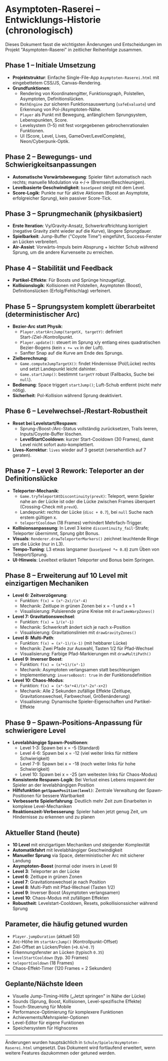 # Asymptoten-Raserei – Entwicklungs-Historie (chronologisch)

Dieses Dokument fasst die wichtigsten Änderungen und Entscheidungen im Projekt "Asymptoten-Raserei" in zeitlicher Reihenfolge zusammen.

## Phase 1 – Initiale Umsetzung
- __Projektstruktur__: Einfache Single-File-App `Asymptoten-Raserei.html` mit eingebettetem CSS/JS, Canvas-Rendering.
- __Grundfunktionen__:
  - Rendering von Koordinatengitter, Funktionsgraph, Polstellen, Asymptoten, Definitionslücken.
  - `MathEngine` zur sicheren Funktionsauswertung (`safeEvaluate`) und Erkennung von Pol-/Asymptoten-Nähe.
  - `Player` als Punkt mit Bewegung, anfänglichem Sprungsystem, Lebenspunkten, Score.
  - Levelsystem (1–5) mit fest vorgegebenen gebrochenrationalen Funktionen.
  - UI (Score, Level, Lives, GameOver/LevelComplete), Neon/Cyberpunk-Optik.

## Phase 2 – Bewegungs- und Schwierigkeitsanpassungen
- __Automatische Vorwärtsbewegung__: Spieler fährt automatisch nach rechts; manuelle Modulation via ←/→ (Bremsen/Beschleunigen).
- __Levelbasierte Geschwindigkeit__: `baseSpeed` steigt mit dem Level.
- __Score-Logik__: Punkte nur für aktive Aktionen (Boost an Asymptote, erfolgreicher Sprung), kein passiver Score-Tick.

## Phase 3 – Sprungmechanik (physikbasiert)
- __Erste Iteration__: Vy/Gravity-Ansatz, Schwerkraftrichtung korrigiert (negative Gravity zieht wieder auf die Kurve), längere Sprungdauer.
- __Spielbarkeit__: Jump-Buffer ("Coyote Time") eingeführt, Success-Fenster an Lücken verbreitert.
- __Air-Assist__: Vorwärts-Impuls beim Absprung + leichter Schub während Sprung, um die andere Kurvenseite zu erreichen.

## Phase 4 – Stabilität und Feedback
- __Partikel-Effekte__: Für Boosts und Sprünge hinzugefügt.
- __Kollisionslogik__: Kollisionen mit Polstellen, Asymptoten (Boost), Definitionslücken (Erfolg/Fehlschlag) verfeinert.

## Phase 5 – Sprungsystem komplett überarbeitet (deterministischer Arc)
- __Bezier-Arc statt Physik__: 
  - `Player.startArcJump(targetX, targetY)`: definiert Start-/Ziel-/Kontrollpunkt.
  - `Player.update()`: steuert im Sprung x/y entlang eines quadratischen Bezier-Bogens (kein `x += vx` in der Luft).
  - Sanfter Snap auf die Kurve am Ende des Sprungs.
- __Zielberechnung__:
  - `Game.computeJumpTargetX()`: findet Hindernisse (Pol/Lücke) rechts und setzt Landepunkt leicht dahinter.
  - `Game.startJump()`: bestimmt `targetY` robust (Fallbacks, Suche bei `null`).
- __Bedienung__: Space triggert `startJump()`; Luft-Schub entfernt (nicht mehr nötig).
- __Sicherheit__: Pol-Kollision während Sprung deaktiviert.

## Phase 6 – Levelwechsel-/Restart-Robustheit
- __Reset bei Levelstart/Respawn__: 
  - Sprung-/Boost-/Arc-Status vollständig zurücksetzen, Trails leeren, Inputs/Coyote-Buffer löschen.
  - __LevelStartCooldown__: kurzer Start-Cooldown (30 Frames), damit Level nicht sofort auto-komplettiert.
- __Lives-Korrektur__: `lives` wieder auf 3 gesetzt (versehentlich auf 7 geraten).

## Phase 7 – Level 3 Rework: Teleporter an der Definitionslücke
- __Teleporter-Mechanik__: 
  - `Game.tryTeleportAtDiscontinuity(prevX)`: Teleport, wenn Spieler nahe an der Lücke ist oder die Lücke zwischen Frames überquert (Crossing-Check mit `prevX`).
  - Landepunkt: rechts der Lücke (`disc + 0.7`), bei `null` Suche nach erstem gültigen x.
  - `teleportCooldown` (18 Frames) verhindert Mehrfach-Trigger.
- __Kollisionsanpassung__: In Level 3 keine `discontinuity_fail`-Strafe; Teleporter übernimmt, Sprung gibt Bonus.
- __Visuals__: `Renderer.drawTeleporterMarkers()` zeichnet leuchtende Ringe um die Lücke (nur in L3).
- __Tempo-Tuning__: L3 etwas langsamer (`baseSpeed *= 0.8`) zum Üben von Teleport/Sprung.
- __UI-Hinweis__: Leveltext erläutert Teleporter und Bonus beim Springen.

## Phase 8 – Erweiterung auf 10 Level mit einzigartigen Mechaniken
- __Level 6: Zeitverzögerung__: 
  - Funktion: `f(x) = (x³-2x)/(x²-4)`
  - Mechanik: Zeitlupe in grünen Zonen bei x = -1 und x = 1
  - Visualisierung: Pulsierende grüne Kreise mit `drawTimeWarpZones()`
- __Level 7: Gravitationswechsel__:
  - Funktion: `f(x) = 1/(x²-1)`
  - Mechanik: Schwerkraft ändert sich je nach x-Position
  - Visualisierung: Gravitationslinien mit `drawGravityZones()`
- __Level 8: Multi-Path__:
  - Funktion: `f(x) = (x²-1)/(x-1)` (mit hebbarer Lücke)
  - Mechanik: Zwei Pfade zur Auswahl, Tasten 1/2 für Pfad-Wechsel
  - Visualisierung: Farbige Pfad-Markierungen mit `drawMultiPath()`
- __Level 9: Inverser Boost__:
  - Funktion: `f(x) = (x³+1)/(x²-1)`
  - Mechanik: Asymptoten verlangsamen statt beschleunigen
  - Implementierung: `inverseBoost: true` in der Funktionsdefinition
- __Level 10: Chaos-Modus__:
  - Funktion: `f(x) = (x⁴-5x²+4)/(x³-2x²-x+2)`
  - Mechanik: Alle 2 Sekunden zufällige Effekte (Zeitlupe, Gravitationswechsel, Farbwechsel, Größenänderung)
  - Visualisierung: Dynamische Spieler-Eigenschaften und Partikel-Effekte

## Phase 9 – Spawn-Positions-Anpassung für schwierigere Level
- __Levelabhängige Spawn-Positionen__:
  - Level 1-3: Spawn bei x = -5 (Standard)
  - Level 4-6: Spawn bei x = -12 (viel weiter links für mittlere Schwierigkeit)
  - Level 7-9: Spawn bei x = -18 (noch weiter links für hohe Schwierigkeit)
  - Level 10: Spawn bei x = -25 (am weitesten links für Chaos-Modus)
- __Konsistente Respawn-Logik__: Bei Verlust eines Lebens respawnt der Spieler an der levelabhängigen Position
- __Hilfsfunktion `getSpawnPosition(level)`__: Zentrale Verwaltung der Spawn-Positionen für bessere Wartbarkeit
- __Verbesserte Spielerfahrung__: Deutlich mehr Zeit zum Einarbeiten in komplexe Level-Mechaniken
- __Reaktionszeit-Verbesserung__: Spieler haben jetzt genug Zeit, um Hindernisse zu erkennen und zu planen

## Aktueller Stand (heute)
- __10 Level__ mit einzigartigen Mechaniken und steigender Komplexität
- __Automatikfahrt__ mit levelabhängiger Geschwindigkeit
- __Manueller Sprung__ via Space, deterministischer Arc mit sicherer Landung
- __Asymptoten-Boost__ (normal oder invers in Level 9)
- __Level 3__: Teleporter an der Lücke
- __Level 6__: Zeitlupe in grünen Zonen
- __Level 7__: Gravitationswechsel je nach Position
- __Level 8__: Multi-Path mit Pfad-Wechsel (Tasten 1/2)
- __Level 9__: Inverser Boost (Asymptoten verlangsamen)
- __Level 10__: Chaos-Modus mit zufälligen Effekten
- __Robustheit__: Levelstart-Cooldown, Resets, polkollisionssicher während Sprung

## Parameter, die häufig getuned wurden
- `Player.jumpDuration` (aktuell 50)
- Arc-Höhe im `startArcJump()` (Kontrollpunkt-Offset)
- Ziel-Offset an Lücken/Polen (`+0.6`/`+0.7`)
- Erkennungsfenster an Lücken (typisch `0.35`)
- `levelStartCooldown` (typ. 30 Frames)
- `teleportCooldown` (18 Frames)
- Chaos-Effekt-Timer (120 Frames = 2 Sekunden)

## Geplante/Nächste Ideen
- Visuelle Jump-Timing-Hilfe („Jetzt springen" in Nähe der Lücke)
- Sounds (Sprung, Boost, Kollisionen, Level-spezifische Effekte)
- Touch-Steuerung für Mobile
- Performance-Optimierung für komplexere Funktionen
- Achievements/Mehrspieler-Optionen
- Level-Editor für eigene Funktionen
- Speichersystem für Highscores

---

Änderungen wurden hauptsächlich in `Schule/Spiele/Asymptoten-Raserei.html` umgesetzt. Das Dokument wird fortlaufend erweitert, wenn weitere Features dazukommen oder getuned werden.
